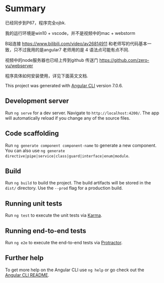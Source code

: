 # Summary

已经同步到P67，程序完全ojbk.

我的运行环境是win10 + vscode，并不是视频中的mac + webstorm

B站连接 https://www.bilibili.com/video/av26814911 和老师写的代码基本一致，只不过我用的是angular7 老师用的是 4 语法点可能有点不同.

视频中的node服务器也已经上传到github 传送门 https://github.com/zero-yu/webserver

程序具体如何安装使用，详见下面英文文档.

This project was generated with [Angular CLI](https://github.com/angular/angular-cli) version 7.0.6.

## Development server

Run `ng serve` for a dev server. Navigate to `http://localhost:4200/`. The app will automatically reload if you change any of the source files.

## Code scaffolding

Run `ng generate component component-name` to generate a new component. You can also use `ng generate directive|pipe|service|class|guard|interface|enum|module`.

## Build

Run `ng build` to build the project. The build artifacts will be stored in the `dist/` directory. Use the `--prod` flag for a production build.

## Running unit tests

Run `ng test` to execute the unit tests via [Karma](https://karma-runner.github.io).

## Running end-to-end tests

Run `ng e2e` to execute the end-to-end tests via [Protractor](http://www.protractortest.org/).

## Further help

To get more help on the Angular CLI use `ng help` or go check out the [Angular CLI README](https://github.com/angular/angular-cli/blob/master/README.md).
